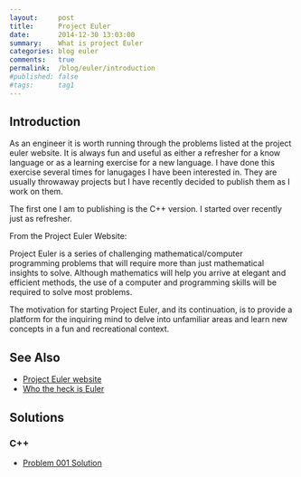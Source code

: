```yaml
---
layout:     post
title:      Project Euler
date:       2014-12-30 13:03:00
summary:    What is project Euler
categories: blog euler
comments:   true
permalink:  /blog/euler/introduction
#published: false
#tags:      tag1
---
```


## Introduction

As an engineer it is worth running through the  problems listed at the project euler website. It is always fun and  useful as either a refresher for a know language or as a learning exercise for a new language. I have done this exercise several times for lanugages I have been interested in.  They are usually throwaway projects but I have recently decided to publish them as I work on them.

The first one I am to publishing is the C++ version.  I started over recently just as refresher.

From the Project Euler Website:

Project Euler is a series of challenging mathematical/computer programming problems that will require more than just mathematical insights to solve. Although mathematics will help you arrive at elegant and efficient methods, the use of a computer and programming skills will be required to solve most problems.

The motivation for starting Project Euler, and its continuation, is to provide a platform for the inquiring mind to delve into unfamiliar areas and learn new concepts in a fun and recreational context.

## See Also

* [Project Euler website](https://projecteuler.net/)
* [Who the heck is Euler](http://en.wikipedia.org/wiki/Leonhard_Euler)

## Solutions

### C++
* [Problem 001 Solution]({{site.baseurl}}/blog/euler/cpp/problem_001)
